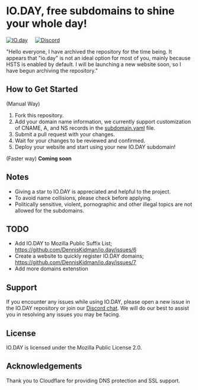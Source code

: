 # IO.DAY, free subdomains to shine your whole day!

[![IO.day](https://i.imgur.com/nEceukl.png)](https://blog.google/outreach-initiatives/entrepreneurs/today-dotday/) &nbsp; &nbsp; [![Discord](https://i.imgur.com/1NagNiU.png)](https://discord.gg/ZTQK3W2j42)

"Hello everyone, I have archived the repository for the time being. It appears that "io.day" is not an ideal option for most of you, mainly because HSTS is enabled by default. I will be launching a new website soon, so I have begun archiving the repository."



## How to Get Started
(Manual Way)
1. Fork this repository.
2. Add your domain name information, we currently support customization of CNAME, A, and NS records in the [subdomain.yaml](https://github.com/DennisKidman/io.day/blob/main/subdomain.yml) file.
3. Submit a pull request with your changes.
4. Wait for your changes to be reviewed and confirmed.
5. Deploy your website and start using your new IO.DAY subdomain!

(Faster way)
**Coming soon**

## Notes
* Giving a star to IO.DAY is appreciated and helpful to the project.
* To avoid name collisions, please check before applying.
* Politically sensitive, violent, pornographic and other illegal topics are not allowed for the subdomains.

## TODO
* Add IO.DAY to Mozilla Public Suffix List; https://github.com/DennisKidman/io.day/issues/6
* Create a website to quickly register IO.DAY domains; https://github.com/DennisKidman/io.day/issues/7
* Add more domains extenstion

## Support
If you encounter any issues while using IO.DAY, please open a new issue in the IO.DAY repository or join our [Discord chat](https://discord.gg/ZTQK3W2j42). We will do our best to assist you in resolving any issues you may be facing.

## License
IO.DAY is licensed under the Mozilla Public License 2.0.

## Acknowledgements
Thank you to Cloudflare for providing DNS protection and SSL support. 
